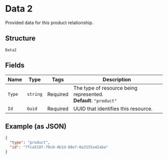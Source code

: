 
# Data 2

Provided data for this product relationship.

## Structure

`Data2`

## Fields

| Name | Type | Tags | Description |
|  --- | --- | --- | --- |
| `Type` | `string` | Required | The type of resource being represented.<br>**Default**: `"product"` |
| `Id` | `Guid` | Required | UUID that identifies this resource. |

## Example (as JSON)

```json
{
  "type": "product",
  "id": "7fca5107-79c0-4b1d-88e7-0a3155a42aba"
}
```

